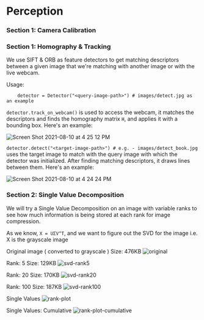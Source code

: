 # Perception

### Section 1: Camera Calibration

### Section 1: Homography & Tracking

We use SIFT & ORB as feature detectors to get matching descriptors between a given image that we're matching with another 
image or with the live webcam.

Usage: 

```
    detector = Detector("<query-image-path>") # images/detect.jpg as an example
```

`detector.track_on_webcam()` is used to access the webcam, it matches the descriptors and finds the homography matrix `H`, 
and applies it with a bounding box. Here's an example:

![Screen Shot 2021-08-10 at 4 25 12 PM](https://user-images.githubusercontent.com/1413154/128947505-0eb47c78-fd39-4ab2-974b-eee89b26cbef.png)


`detector.detect("<target-image-path>") # e.g. - images/detect_book.jpg` uses the target image to match with the query image
with which the detector was initialized. After finding matching descriptors, it draws lines between them. Here's an example:

![Screen Shot 2021-08-10 at 4 24 24 PM](https://user-images.githubusercontent.com/1413154/128947520-15e316bc-e3d7-401c-8245-8e263f2a6f7f.png)


### Section 2: Single Value Decomposition

We will try a Single Value Decomposition on an image with variable
ranks to see how much information is being stored at each rank for image compression.

As we know, ```X = UΣV^T```, and we want to figure out the SVD for the image i.e. X is the grayscale image

Original image ( converted to grayscale )
Size: 476KB
![original](https://user-images.githubusercontent.com/1413154/128650465-3daf04b0-68b6-4fff-b612-65defafecf9b.jpg)


Rank: 5
Size: 129KB
![svd-rank5](https://user-images.githubusercontent.com/1413154/128650471-63f573cf-0b6b-436c-82c9-dbe29cb5fae1.jpg)


Rank: 20
Size: 170KB
![svd-rank20](https://user-images.githubusercontent.com/1413154/128650475-06edfcc8-0b70-4c41-bfeb-88711a0607d3.jpg)


Rank: 100
Size: 187KB
![svd-rank100](https://user-images.githubusercontent.com/1413154/128650478-eeef589c-70af-4488-a441-989b8518f2a5.jpg)


Single Values
![rank-plot](https://user-images.githubusercontent.com/1413154/128650480-3955d744-199d-4906-a4b8-28b5d5062605.jpg)


Single Values: Cumulative
![rank-plot-cumulative](https://user-images.githubusercontent.com/1413154/128650484-ab9e5dbe-ef2d-4228-b538-6f8f1c6a6058.jpg)



